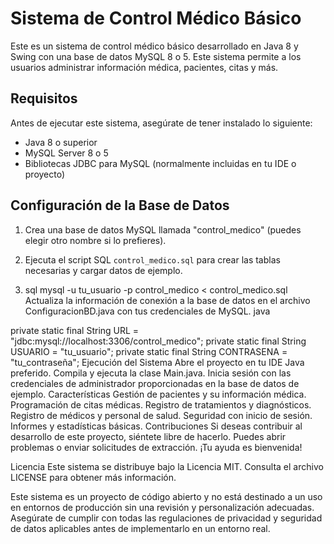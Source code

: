 # Sistema de Control Médico Básico

Este es un sistema de control médico básico desarrollado en Java 8 y Swing con una base de datos MySQL 8 o 5. Este sistema permite a los usuarios administrar información médica, pacientes, citas y más.



## Requisitos

Antes de ejecutar este sistema, asegúrate de tener instalado lo siguiente:

- Java 8 o superior
- MySQL Server 8 o 5
- Bibliotecas JDBC para MySQL (normalmente incluidas en tu IDE o proyecto)

## Configuración de la Base de Datos

1. Crea una base de datos MySQL llamada "control_medico" (puedes elegir otro nombre si lo prefieres).
2. Ejecuta el script SQL `control_medico.sql` para crear las tablas necesarias y cargar datos de ejemplo.

3. sql
mysql -u tu_usuario -p control_medico < control_medico.sql
Actualiza la información de conexión a la base de datos en el archivo ConfiguracionBD.java con tus credenciales de MySQL.
java

private static final String URL = "jdbc:mysql://localhost:3306/control_medico";
private static final String USUARIO = "tu_usuario";
private static final String CONTRASENA = "tu_contraseña";
Ejecución del Sistema
Abre el proyecto en tu IDE Java preferido.
Compila y ejecuta la clase Main.java.
Inicia sesión con las credenciales de administrador proporcionadas en la base de datos de ejemplo.
Características
Gestión de pacientes y su información médica.
Programación de citas médicas.
Registro de tratamientos y diagnósticos.
Registro de médicos y personal de salud.
Seguridad con inicio de sesión.
Informes y estadísticas básicas.
Contribuciones
Si deseas contribuir al desarrollo de este proyecto, siéntete libre de hacerlo. Puedes abrir problemas o enviar solicitudes de extracción. ¡Tu ayuda es bienvenida!

Licencia
Este sistema se distribuye bajo la Licencia MIT. Consulta el archivo LICENSE para obtener más información.

Este sistema es un proyecto de código abierto y no está destinado a un uso en entornos de producción sin una revisión y personalización adecuadas. Asegúrate de cumplir con todas las regulaciones de privacidad y seguridad de datos aplicables antes de implementarlo en un entorno real.
